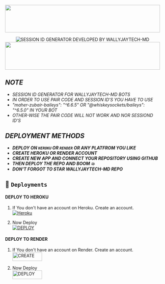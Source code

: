 <br>
<img src="https://i.imgur.com/dBaSKWF.gif" height="90" width="100%">
<p align="center">
<img alt='SESSION ID GENERATOR DEVELOPED BY WALLYJAYTECH-MD' src='https://img.shields.io/badge/SESSION ID GENERATOR DEVELOPED BY WALLYJAYTECH-MD-200?style=for-the-badge&logo=scan&logoColor=cyan&labelColor=black&color=cyan'/></a>

<img src="https://i.imgur.com/dBaSKWF.gif" height="90" width="100%">




## *NOTE*
- *SESSION ID GENERATOR FOR WALLYJAYTECH-MD BOTS*
- *IN ORDER TO USE PAIR CODE AND SESSION ID'S YOU HAVE TO USE*
- *"maher-zubair-baileys": "^6.6.5" OR "@whiskeysockets/baileys": "^6.5.0" IN YOUR BOT*
- *OTHER-WISE THE PAIR CODE WILL NOT WORK AND NOR SESSIOND ID'S*


## *DEPLOYMENT METHODS*
- ***DEPLOY ON `HEROKU` OR `RENDER` OR ANY PLATFROM YOU LIKE***
- ***CREATE HEROKU OR RENDER ACCOUNT***
- ***CREATE NEW APP AND CONNECT YOUR REPOSITORY USING GITHUB***
- ***THEN DEPLOY THE REPO AND BOOM 💥***
- ***DON'T FORGOT TO STAR WALLYJAYTECH-MD REPO***

## 🚀 `Deployments`
#### DEPLOY TO HEROKU 

1. If You don't have an account on Heroku. Create an account.
    <br>
<a href='https://signup.heroku.com/' target="_blank"><img alt='Heroku' src='https://img.shields.io/badge/-Create-cyan?style=for-the-badge&logo=heroku&logoColor=black'/></a>

2. Now Deploy
    <br>
<a href='https://dashboard.heroku.com/new/' target="_blank"><img alt='DEPLOY' src='https://img.shields.io/badge/-DEPLOY-cyan?style=for-the-badge&logo=heroku&logoColor=black'/></a>

#### DEPLOY TO RENDER

1. If You don't have an account on Render. Create an account.
    <br>
<a href='https://dashboard.render.com/register' target="_blank"><img alt='CREATE' src='https://img.shields.io/badge/CREATE-h?color=cyan&style=for-the-badge&logo=render&logoColor=black' width="96.35" height="28"/></a></p>

2. Now Deploy
    <br>
<a href='https://dashboard.render.com/web/new' target="_blank"><img alt='DEPLOY' src='https://img.shields.io/badge/DEPLOY -h?color=cyan&style=for-the-badge&logo=render&logoColor=black' width="96.35" height="28"/></a></p>
